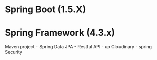 # Spring Boot (1.5.X) 
# Spring Framework (4.3.x)
Maven project - Spring Data JPA - Restful API - up Cloudinary - spring Security
